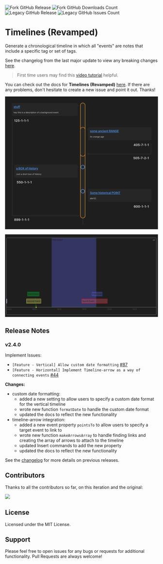 ![Fork GitHub Release](https://img.shields.io/github/v/release/seanlowe/obsidian-timelines)
![Fork GitHub Downloads Count](https://img.shields.io/github/downloads/seanlowe/obsidian-timelines/total)
![Legacy GitHub Release](https://img.shields.io/github/v/release/Darakah/obsidian-timelines?label=Last%20Legacy%20Release&color=red)
![Legacy GitHub Issues Count](https://img.shields.io/github/issues/Darakah/obsidian-timelines?label=Legacy%20Issues)

# Timelines (Revamped)

Generate a chronological timeline in which all "events" are notes that include a specific tag or set of tags.

See the changelog from the last major update to view any breaking changes [here](./changelog.md#v200).

> First time users may find this [video tutorial](https://www.youtube.com/watch?v=4SQWnjniQAE) helpful.

You can check out the docs for **Timelines (Revamped)** [here](https://seanlowe.github.io/obsidian-timelines). If there are any problems, don't hesitate to create a new issue and point it out. Thanks!

![new timespans in vertical timelines!](./docs/assets/images/vertical-time-spans.png)

![horizontal timeline](./docs/assets/images/horizontal_example.png)

## Release Notes

### v2.4.0

Implement Issues:
- `[Feature - Vertical] Allow custom date formatting` [#87](https://github.com/seanlowe/obsidian-timelines/issues/87)
- `[Feature - Horizontal] Implement Timeline-arrow as a way of connecting events` [#44](https://github.com/seanlowe/obsidian-timelines/issues/44)

**Changes:**
- custom date formatting:
  - added a new setting to allow users to specify a custom date format for the vertical timeline
  - wrote new function `formatDate` to handle the custom date format
  - updated the docs to reflect the new functionality
- timeline-arrow integration:
  - added a new event property `pointsTo` to allow users to specify a target event to link to
  - wrote new function `makeArrowsArray` to handle finding links and creating the array of arrows to attach to the timeline
  - updated Insert commands to add the new property
  - updated the docs to reflect the new functionality

See the [changelog](./changelog.md) for more details on previous releases.

## Contributors

Thanks to all the contributors so far, on this iteration and the original:

<a href="https://github.com/seanlowe/obsidian-timelines/graphs/contributors">
  <img src="https://contrib.rocks/image?repo=seanlowe/obsidian-timelines" />
</a>

## License

Licensed under the MIT License.

## Support

Please feel free to open issues for any bugs or requests for additional functionality. Pull Requests are always welcome!
